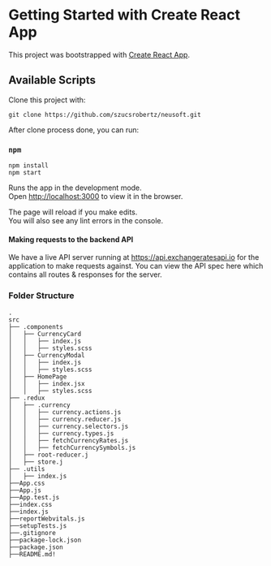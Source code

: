 # Getting Started with Create React App

This project was bootstrapped with [Create React App](https://github.com/facebook/create-react-app).

## Available Scripts

Clone this project with:

`git clone https://github.com/szucsrobertz/neusoft.git`

After clone process done, you can run:


### `npm `


`npm install`\
`npm start`

Runs the app in the development mode.\
Open [http://localhost:3000](http://localhost:3000) to view it in the browser.

The page will reload if you make edits.\
You will also see any lint errors in the console.

#### Making requests to the backend API

We have a live API server running at https://api.exchangeratesapi.io for the application to make requests against. You can view the API spec here which contains all routes & responses for the server.



### Folder Structure
```
.
src
├── .components
│   ├── CurrencyCard
│   │   ├── index.js
│   │   ├── styles.scss
│   ├── CurrencyModal
│   │   ├── index.js
│   │   ├── styles.scss
│   ├── HomePage
│   │   ├── index.jsx
│   │   ├── styles.scss
├── .redux
│   ├── .currency
│   │   ├── currency.actions.js
│   │   ├── currency.reducer.js
│   │   ├── currency.selectors.js
│   │   ├── currency.types.js
│   │   ├── fetchCurrencyRates.js
│   │   ├── fetchCurrencySymbols.js
│   ├── root-reducer.j
│   ├── store.j
├── .utils
│   ├── index.js
├──App.css
├──App.js
├──App.test.js
├──index.css
├──index.js
├──reportWebvitals.js
├──setupTests.js
├──.gitignore
├──package-lock.json
├──package.json
├──README.md!

```
